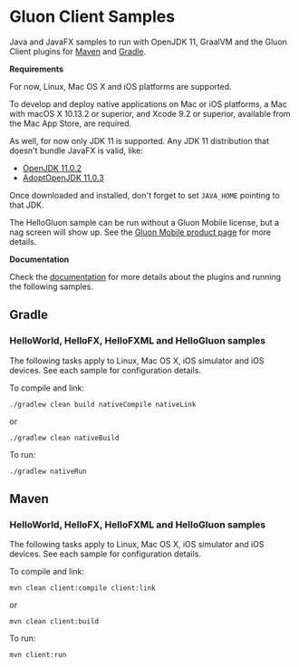 # Gluon Client Samples

Java and JavaFX samples to run with OpenJDK 11, GraalVM and the Gluon Client plugins for [Maven](https://github.com/gluonhq/client-maven-plugin/) and [Gradle](https://github.com/gluonhq/client-gradle-plugin/).

**Requirements**

For now, Linux, Mac OS X and iOS platforms are supported.
 
To develop and deploy native applications on Mac or iOS platforms, a Mac with macOS X 10.13.2 or superior, and Xcode 9.2 or superior, available from the Mac App Store, are required.

As well, for now only JDK 11 is supported. Any JDK 11 distribution that doesn't bundle JavaFX is valid, like:

- [OpenJDK 11.0.2](https://download.java.net/java/GA/jdk11/9/GPL/openjdk-11.0.2_osx-x64_bin.tar.gz)
- [AdoptOpenJDK 11.0.3](https://github.com/AdoptOpenJDK/openjdk11-binaries/releases/download/jdk-11.0.3%2B7/OpenJDK11U-jdk_x64_mac_hotspot_11.0.3_7.tar.gz) 

Once downloaded and installed, don't forget to set `JAVA_HOME` pointing to that JDK.

The HelloGluon sample can be run without a Gluon Mobile license, but a nag screen will show up. See the [Gluon Mobile product page](https://gluonhq.com/products/mobile/) for more details. 

**Documentation**

Check the [documentation](https://docs.gluonhq.com/client) for more details about the plugins and running the following samples.

## Gradle

### HelloWorld, HelloFX, HelloFXML and HelloGluon samples

The following tasks apply to Linux, Mac OS X, iOS simulator and iOS devices. See each sample for configuration details.

To compile and link:

    ./gradlew clean build nativeCompile nativeLink
    
or

    ./gradlew clean nativeBuild

To run:
    
    ./gradlew nativeRun

## Maven

### HelloWorld, HelloFX, HelloFXML and HelloGluon samples

The following tasks apply to Linux, Mac OS X, iOS simulator and iOS devices. See each sample for configuration details.

To compile and link:

    mvn clean client:compile client:link
    
or

    mvn clean client:build

To run:

    mvn client:run
